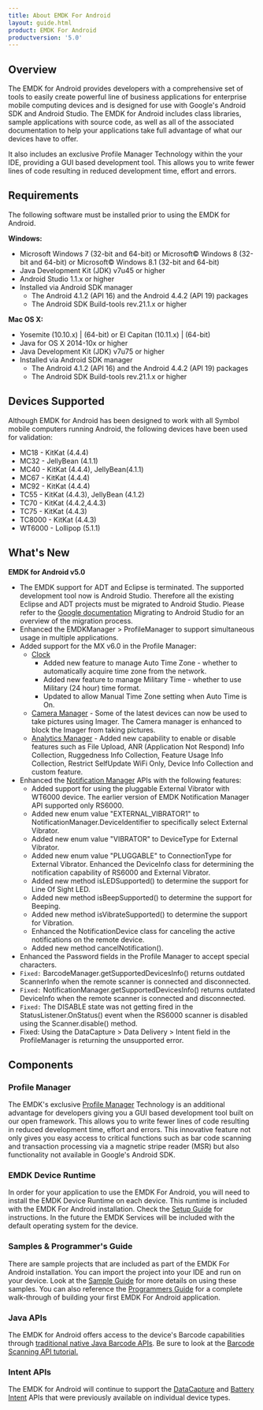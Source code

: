 ```yaml
---
title: About EMDK For Android
layout: guide.html
product: EMDK For Android
productversion: '5.0'
---
```


## Overview
The EMDK for Android provides developers with a comprehensive set of tools to easily create powerful line of business applications for enterprise mobile computing devices and is designed for use with Google's Android SDK and Android Studio. The EMDK for Android includes class libraries, sample applications with source code, as well as all of the associated documentation to help your applications take full advantage of what our devices have to offer.

It also includes an exclusive Profile Manager Technology within the your IDE, providing a GUI based development tool. This allows you to write fewer lines of code resulting in reduced development time, effort and errors.

## Requirements
The following software must be installed prior to using the EMDK for Android.

**Windows:**
* Microsoft Windows 7 (32-bit and 64-bit)  or Microsoft&copy; Windows 8 (32-bit and 64-bit) or Microsoft&copy; Windows 8.1 (32-bit and 64-bit)
* Java Development Kit (JDK) v7u45 or higher
* Android Studio 1.1.x or higher
* Installed via Android SDK manager
	* The Android 4.1.2 (API 16) and the Android 4.4.2 (API 19) packages
	* The Android SDK Build-tools rev.21.1.x or higher
 
**Mac OS X:**  
* Yosemite (10.10.x) | (64-bit)  or El Capitan (10.11.x) | (64-bit)
* Java for OS X 2014-10x or higher
* Java Development Kit (JDK) v7u75 or higher
* Installed via Android SDK manager 
	* The Android 4.1.2 (API 16) and the Android 4.4.2 (API 19) packages
	* The Android SDK Build-tools rev.21.1.x or higher


## Devices Supported
Although EMDK for Android has been designed to work with all Symbol mobile computers running Android, the following devices have been used for validation:

* MC18 - KitKat (4.4.4)
* MC32 - JellyBean (4.1.1)
* MC40 - KitKat (4.4.4), JellyBean(4.1.1)
* MC67 - KitKat (4.4.4)
* MC92 - KitKat (4.4.4)
* TC55 - KitKat (4.4.3), JellyBean (4.1.2)
* TC70 - KitKat (4.4.2,4.4.3)
* TC75 - KitKat (4.4.3)
* TC8000 - KitKat (4.4.3)
* WT6000 - Lollipop (5.1.1)



## What's New
**EMDK for Android v5.0**

* The EMDK support for ADT and Eclipse is terminated. The supported development tool now is Android Studio. Therefore all the existing Eclipse and ADT projects must be migrated to Android Studio. Please refer to the [Google documentation](https://developer.android.com/studio/install.html?hl=en) Migrating to Android Studio for an overview of the migration process.
* Enhanced the EMDKManager > ProfileManager to support simultaneous usage in multiple applications. 
* Added support for the MX v6.0 in the Profile Manager:
	* [Clock](../../mx/clock/)
		* Added new feature to manage Auto Time Zone - whether to automatically acquire time zone from the network.
		* Added new feature to manage Military Time - whether to use Military (24 hour) time format.
		* Updated to allow Manual Time Zone setting when Auto Time is On.
	* [Camera Manager](../../mx/cameramgr/) - Some of the latest devices can now be used to take pictures using Imager. The Camera manager is enhanced to block the Imager from taking pictures.
	* [Analytics Manager](../../mx/analytics/) - Added new capability to enable or disable features such as File Upload, ANR (Application Not Respond) Info Collection, Ruggedness Info Collection, Feature Usage Info Collection, Restrict SelfUpdate WiFi Only, Device Info Collection and custom feature.
* Enhanced the [Notification Manager](../../api/notification/NotificationManager/) APIs with the following features:
	* Added support for using the pluggable External Vibrator with WT6000 device. The earlier version of EMDK Notification Manager API supported only RS6000.
	* Added new enum value "EXTERNAL_VIBRATOR1" to NotificationManager.DeviceIdentifier to specifically select External Vibrator.
	* Added new enum value "VIBRATOR" to DeviceType for External Vibrator.
	* Added new enum value "PLUGGABLE" to ConnectionType for External Vibrator.
	 Enhanced the DeviceInfo class for determining the notification capability of RS6000 and External Vibrator.
	* Added new method isLEDSupported() to determine the support for Line Of Sight LED.
	* Added new method isBeepSupported() to determine the support for Beeping.
	* Added new method isVibrateSupported() to determine the support for Vibration.
	* Enhanced the NotificationDevice class for canceling the active notifications on the remote device.
	* Added new method cancelNotification().
* Enhanced the Password fields in the Profile Manager to accept special characters.
* `Fixed:` BarcodeManager.getSupportedDevicesInfo() returns outdated ScannerInfo when the remote scanner is connected and disconnected.
* `Fixed:` NotificationManager.getSupportedDevicesInfo() returns outdated DeviceInfo when the remote scanner is connected and disconnected.
* `Fixed:` The DISABLE state was not getting fired in the StatusListener.OnStatus() event when the RS6000 scanner is disabled using the Scanner.disable() method.
* Fixed: Using the DataCapture > Data Delivery > Intent field in the ProfileManager is returning the unsupported error.



## Components

### Profile Manager
The EMDK's exclusive [Profile Manager](/emdk-for-android/5-0/guide/profile-manager) Technology is an additional advantage for developers giving you a GUI based development tool built on our open framework. This allows you to write fewer lines of code resulting in reduced development time, effort and errors. This innovative feature not only gives you easy access to critical functions such as bar code scanning and transaction processing via a magnetic stripe reader (MSR) but also functionality not available in Google's Android SDK.   

### EMDK Device Runtime
In order for your application to use the EMDK For Android, you will need to install the EMDK Device Runtime on each device. This runtime is included with the EMDK For Android installation. Check the [Setup Guide](/emdk-for-android/5-0/guide/setupDevice) for instructions. In the future the EMDK Services will be included with the default operating system for the device.

### Samples & Programmer's Guide
There are sample projects that are included as part of the EMDK For Android installation. You can import the project into your IDE and run on your device. Look at the [Sample Guide](/emdk-for-android/5-0/samples/) for more details on using these samples. You can also reference the [Programmers Guide](/emdk-for-android/5-0/tutorial/) for a complete walk-through of building your first EMDK For Android application.

### Java APIs
The EMDK for Android offers access to the device's Barcode capabilities through [traditional native Java Barcode APIs](/emdk-for-android/5-0/api/reference/com/symbol/emdk/barcode/package-summary.html). Be sure to look at the [Barcode Scanning API tutorial.](/emdk-for-android/5-0/tutorial/tutBasicScanningAPI)

### Intent APIs
The EMDK for Android will continue to support the [DataCapture](/emdk-for-android/5-0/guide/reference/refdatacaptureintent) and [Battery Intent](/emdk-for-android/5-0/guide/reference/refbatteryintent) APIs that were previously available on individual device types. 
























